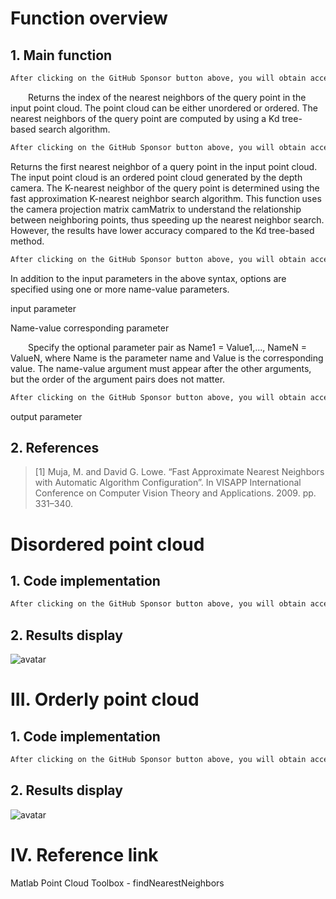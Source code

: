 #  Function overview 

##  1. Main function 

  ```python  
After clicking on the GitHub Sponsor button above, you will obtain access permissions to my private code repository ( https://github.com/slowlon/my_code_bar ) to view this blog code. By searching the code number of this blog, you can find the code you need, code number is: 2024020309574543228
  ```  
   Returns the index of the nearest neighbors of the query point in the input point cloud. The point cloud can be either unordered or ordered. The nearest neighbors of the query point are computed by using a Kd tree-based search algorithm. 

  ```python  
After clicking on the GitHub Sponsor button above, you will obtain access permissions to my private code repository ( https://github.com/slowlon/my_code_bar ) to view this blog code. By searching the code number of this blog, you can find the code you need, code number is: 2024020309574543228
  ```  
 Returns the first nearest neighbor of a query point in the input point cloud. The input point cloud is an ordered point cloud generated by the depth camera. The K-nearest neighbor of the query point is determined using the fast approximation K-nearest neighbor search algorithm. This function uses the camera projection matrix camMatrix to understand the relationship between neighboring points, thus speeding up the nearest neighbor search. However, the results have lower accuracy compared to the Kd tree-based method. 

  ```python  
After clicking on the GitHub Sponsor button above, you will obtain access permissions to my private code repository ( https://github.com/slowlon/my_code_bar ) to view this blog code. By searching the code number of this blog, you can find the code you need, code number is: 2024020309574543228
  ```  
 In addition to the input parameters in the above syntax, options are specified using one or more name-value parameters. 

 input parameter 

 Name-value corresponding parameter 

   Specify the optional parameter pair as Name1 = Value1,..., NameN = ValueN, where Name is the parameter name and Value is the corresponding value. The name-value argument must appear after the other arguments, but the order of the argument pairs does not matter. 

  ```python  
After clicking on the GitHub Sponsor button above, you will obtain access permissions to my private code repository ( https://github.com/slowlon/my_code_bar ) to view this blog code. By searching the code number of this blog, you can find the code you need, code number is: 2024020309574543228
  ```  
 output parameter 

##  2. References 

>  [1] Muja, M. and David G. Lowe. “Fast Approximate Nearest Neighbors with Automatic Algorithm Configuration”. In VISAPP International Conference on Computer Vision Theory and Applications. 2009. pp. 331–340. 

#  Disordered point cloud 

##  1. Code implementation 

  ```python  
After clicking on the GitHub Sponsor button above, you will obtain access permissions to my private code repository ( https://github.com/slowlon/my_code_bar ) to view this blog code. By searching the code number of this blog, you can find the code you need, code number is: 2024020309574543228
  ```  
##  2. Results display 

 ![avatar]( 7266e7771f9649bfa278e5caf9ee2375.png) 

#  III. Orderly point cloud 

##  1. Code implementation 

  ```python  
After clicking on the GitHub Sponsor button above, you will obtain access permissions to my private code repository ( https://github.com/slowlon/my_code_bar ) to view this blog code. By searching the code number of this blog, you can find the code you need, code number is: 2024020309574543228
  ```  
##  2. Results display 

 ![avatar]( 8fa8f405b37c47018e51aa16e1cae5d5.png) 

#  IV. Reference link 

 Matlab Point Cloud Toolbox - findNearestNeighbors 

